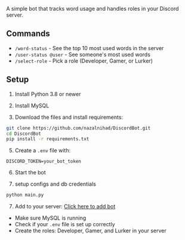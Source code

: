 A simple bot that tracks word usage and handles roles in your Discord server.

## Commands
- `/word-status` - See the top 10 most used words in the server
- `/user-status @user` - See someone's most used words
- `/select-role` - Pick a role (Developer, Gamer, or Lurker)

## Setup

1. Install Python 3.8 or newer
2. Install MySQL


4. Download the files and install requirements:
```bash
git clone https://github.com/nazalnihad/DiscordBot.git
cd DiscordBot
pip install -r requirements.txt
```

5. Create a `.env` file with:
```
DISCORD_TOKEN=your_bot_token
```

6. Start the bot
   
7. setup configs and db credentials
```bash
python main.py
```

7. Add to your server:
[Click here to add bot](https://discord.com/oauth2/authorize?client_id=1324246172176617503)

- Make sure MySQL is running
- Check if your `.env` file is set up correctly
- Create the roles: Developer, Gamer, and Lurker in your server
